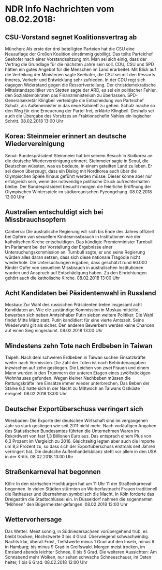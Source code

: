 # NDR Info Nachrichten vom 08.02.2018:


## CSU-Vorstand segnet Koalitionsvertrag ab
München: Als erste der drei beteiligten Parteien hat die CSU eine Neuauflage der Großen Koalition einstimmig gebilligt. Das teilte Parteichef Seehofer nach einer Vorstandssitzung mit. Man sei sich einig, dass der Vertrag die Grundlage für die nächsten Jahre sein soll. CDU, CSU und SPD hätten ein gutes Angebot für die Menschen im Land erarbeitet. Mit Blick auf die Verteilung der Ministerien sagte Seehofer, die CSU sei mit den Ressorts Inneres, Verkehr und Entwicklung sehr zufrieden. In der CDU regt sich dagegen Widerstand gegen die Ressortverteilung. Der christdemokratische Mittelstandspolitiker von Stetten sagte der ARD, es sei ein politischer Fehler, den Sozialdemokraten das Finanzministerium zu überlassen. SPD-Generalsekretär Klingbeil verteidigte die Entscheidung von Parteichef Schulz, als Außenminister in das neue Kabinett zu gehen. Schulz mache so den Weg für eine Erneuerung der Partei frei, erklärte Klingbeil. Deshalb sei auch die Übergabe des Vorsitzes an Fraktionschefin Nahles ein logischer Schritt. 08.02.2018 13:00 Uhr 

## Korea: Steinmeier erinnert an deutsche Wiedervereinigung
Seoul: Bundespräsident Steinmeier hat bei seinem Besuch in Südkorea an die deutsche Wiedervereinigung erinnert. Steinmeier sagte in Seoul, die Deutschen wüssten, was es bedeute, in einem geteilten Land zu leben. Er sei davon überzeugt, dass ein Dialog mit Nordkorea auch über die Olympischen Spiele hinaus geführt werden müsse. Dieser könne aber nur erfolgreich sein, wenn der notwendige politische Druck aufrechterhalten bleibe. Der Bundespräsident besucht morgen die feierliche Eröffnung der Olympischen Winterspiele im südkoreanischen Pyeongchang. 08.02.2018 13:00 Uhr 

## Australien entschuldigt sich bei Missbrauchsopfern
Canberra: Die australische Regierung will sich bis Ende des Jahres offiziell bei Opfern von sexuellem Kindesmissbrauch in Institutionen wie der katholischen Kirche entschuldigen. Das kündigte Premierminister Turnbull im Parlament bei der Vorstellung der Ergebnisse einer Untersuchungskommission an. Turnbull sagte, er und seine Regierung würden alles daran setzen, dass sich diese nationale Tragödie nicht wiederhole. Die Untersuchungen ergaben, dass geschätzt rund 60.000 Kinder Opfer von sexuellem Missbrauch in australischen Institutionen wurden und Anspruch auf Entschädigung haben. Zu den Einrichtungen gehört auch die katholische Kirche. 08.02.2018 13:00 Uhr 

## Acht Kandidaten bei Päsidentenwahl in Russland
Moskau:    Zur Wahl des russischen Präsidenten treten insgesamt acht Kandidaten an. Wie die zuständige Kommission in Moskau mitteilte, bewerben sich neben Amtsinhaber Putin sieben weitere Politiker. Die Wahl findet Mitte März statt. Putin kandidiert für eine vierte Amtszeit. Seine Wiederwahl gilt als sicher. Den anderen Bewerbern werden keine Chancen auf einen Sieg eingeräumt. 08.02.2018 13:00 Uhr 

## Mindestens zehn Tote nach Erdbeben in Taiwan
Taipeh: Nach dem schweren Erdbeben in Taiwan suchen Einsatzkräfte weiter nach Vermissten. Die Zahl der Toten ist nach Behördenangaben inzwischen auf zehn gestiegen. Die Leichen von zwei Frauen und einem Mann wurden in den Trümmern der unteren Etagen eines zwölfstöckigen Wohnhauses gefunden. Wegen kleiner Nachbeben müssen die Rettungskräfte ihre Einsätze immer wieder unterbrechen. Das Beben der Stärke 6,0 hatte sich in der Nacht zu Mittwoch an Taiwans Ostküste ereignet. 08.02.2018 13:00 Uhr 

## Deutscher Exportüberschuss verringert sich
Wiesbaden: 	Die Exporte der deutschen Wirtschaft sind im vergangenen Jahr so stark gestiegen wie seit 2011 nicht mehr. Nach vorläufigen Angaben des Statistischen Bundesamtes führten die Unternehmen Waren im Rekordwert von fast 1,3 Billionen Euro aus. Das entsprach einem Plus von 6,3 Prozent im Vergleich zu 2016. Gleichzeitig legten aber auch die Importe um 8,3 Prozent zu, so dass sich der Exportüberschuss erstmals seit Jahren verringert hat. Die deutsche Außenhandelsbilanz steht vor allem in den USA in der Kritik. 08.02.2018 13:00 Uhr 

## Straßenkarneval hat begonnen
Köln: In den närrischen Hochburgen hat um 11 Uhr 11 der Straßenkarneval begonnen. In vielen Städten stürmten an Weiberfastnacht Frauen traditionell die Rathäuser und übernahmen symbolisch die Macht. In Köln forderte das Dreigestirn die Stadtschlüssel ein. In Düsseldorf nahmen die sogennanten "Möhnen" den Bügermeister gefangen. 08.02.2018 13:00 Uhr 

## Wettervorhersage
Das Wetter: Meist sonnig, in Südniedersachsen vorübergehend trüb, es bleibt trocken, Höchstwerte 0 bis 4 Grad. Überwiegend schwachwindig. Nachts klar, überall Frost, Tiefstwerte minus 1 Grad auf den Inseln, minus 6 in Hamburg; bis minus 9 Grad in Greifswald. Morgen meist trocken, im Emsland abends leichter Schnee, 0 bis 5 Grad. Die weiteren Aussichten: Am Sonnabend mehr Wolken, nur selten schwache Schneeschauer, im Osten heiter, 1 bis 6 Grad. 08.02.2018 13:00 Uhr 
